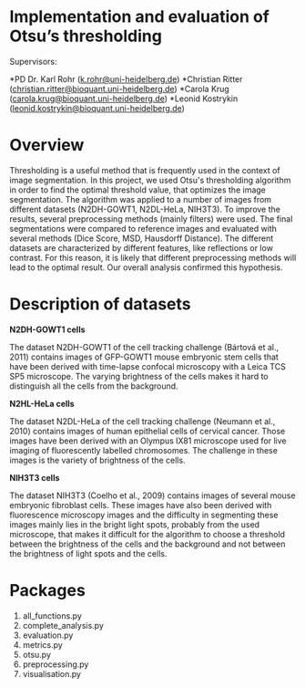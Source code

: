 # Implementation and evaluation of Otsu’s thresholding

Supervisors:

*PD Dr. Karl Rohr (k.rohr@uni-heidelberg.de)
*Christian Ritter (christian.ritter@bioquant.uni-heidelberg.de)
*Carola Krug (carola.krug@bioquant.uni-heidelberg.de)
*Leonid Kostrykin (leonid.kostrykin@bioquant.uni-heidelberg.de)

# Overview
Thresholding is a useful method that is frequently used in the context of
image segmentation.
In this project, we used Otsu's thresholding algorithm in order to find the optimal threshold value,
that optimizes the image segmentation.
The algorithm was applied to a number of images from different datasets (N2DH-GOWT1, N2DL-HeLa, NIH3T3).
To improve the results, several preprocessing methods (mainly filters) were used.
The final segmentations were compared to reference images and evaluated with several methods (Dice Score, MSD, Hausdorff Distance).
The different datasets are characterized by different features, like reflections or low contrast.
For this reason, it is likely that different preprocessing methods will lead to the optimal result.
Our overall analysis confirmed this hypothesis.

# Description of datasets

**N2DH-GOWT1 cells**

The dataset N2DH-GOWT1 of the cell tracking challenge (Bártová et al., 2011) contains images of GFP-GOWT1 mouse
embryonic stem cells that have been derived with time-lapse confocal microscopy with a Leica TCS SP5 microscope.
The varying brightness of the cells makes it hard to distinguish all the cells from the background.

**N2HL-HeLa cells**

The dataset N2DL-HeLa of the cell tracking challenge (Neumann et al., 2010) contains images of human epithelial cells
of cervical cancer. Those images have been derived with an Olympus IX81 microscope used for live imaging of
fluorescently labelled chromosomes. The challenge in these images is the variety of brightness of the cells.

**NIH3T3 cells**

The dataset NIH3T3 (Coelho et al., 2009) contains images of several mouse embryonic fibroblast cells. These images
have also been derived with fluorescence microscopy images and the difficulty in segmenting these images mainly
lies in the bright light spots, probably from the used microscope, that makes it difficult for the algorithm to choose
a threshold between the brightness of the cells and the background and not between the brightness of light spots
and the cells.

# Packages 
1. all_functions.py
2. complete_analysis.py
3. evaluation.py
4. metrics.py
5. otsu.py
6. preprocessing.py
7. visualisation.py



